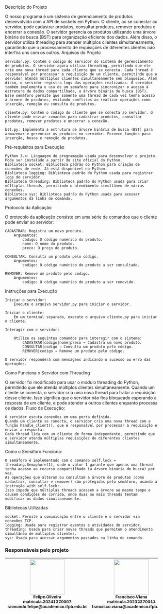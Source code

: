Descrição do Projeto

O nosso programa é um sistema de gerenciamento de produtos desenvolvido com a API de sockets em Python. O cliente, ao se conectar ao servidor, pode cadastrar produtos, consultar produtos, remover produtos e encerrar a conexão. O servidor gerencia os produtos utilizando uma árvore binária de busca (BST) para organização eficiente dos dados. Além disso, o servidor utiliza threading para atender múltiplos clientes simultaneamente, garantindo que o processamento de requisições de diferentes clientes não interfira uns com os outros.
Arquivos do Projeto

    servidor.py: Contém o código do servidor do sistema de gerenciamento de produtos. O servidor agora utiliza threading, permitindo que ele crie uma nova thread para cada cliente que se conecta. Cada thread é responsável por processar a requisição de um cliente, permitindo que o servidor atenda múltiplos clientes simultaneamente sem bloqueios. Além disso, o servidor registra logs das operações realizadas. O servidor também implementa o uso de um semaforo para sincronizar o acesso à estrutura de dados compartilhada, a árvore binária de busca (BST). Esse semáforo permite que somente uma thread de cada vez tenha acesso à árvore de produtos, evitando conflitos ao realizar operações como inserção, remoção ou consulta de produtos.
    
    cliente.py: Contém o código do cliente que se conecta ao servidor. O cliente pode enviar comandos para cadastrar produtos, consultar produtos, remover produtos e encerrar a conexão.

    bst.py: Implementa a estrutura de árvore binária de busca (BST) para armazenar e gerenciar os produtos no servidor. Fornece funções para inserção, busca e remoção de produtos.

Pré-requisitos para Execução

    Python 3.x: Linguagem de programação usada para desenvolver o projeto. Pode ser instalado a partir do site oficial do Python.
    Biblioteca socket: Biblioteca padrão do Python para criação de conexões de rede. Já está disponível no Python.
    Biblioteca logging: Biblioteca padrão do Python usada para registrar logs do servidor.
    Biblioteca threading: Biblioteca padrão do Python usada para criar múltiplas threads, permitindo o atendimento simultâneo de várias conexões.
    Biblioteca sys: Biblioteca padrão do Python usada para acessar argumentos da linha de comando.

Protocolo da Aplicação

O protocolo da aplicação consiste em uma série de comandos que o cliente pode enviar ao servidor:

    CADASTRAR: Registra um novo produto.
        Argumentos:
            codigo: O código numérico do produto.
            nome: O nome do produto.
            preco: O preço do produto.

    CONSULTAR: Consulta um produto pelo código.
        Argumentos:
            codigo: O código numérico do produto a ser consultado.

    REMOVER: Remove um produto pelo código.
        Argumentos:
            codigo: O código numérico do produto a ser removido.

Instruções para Execução

    Iniciar o servidor:
        Execute o arquivo servidor.py para iniciar o servidor.

    Iniciar o cliente:
        Em um terminal separado, execute o arquivo cliente.py para iniciar o cliente.

    Interagir com o servidor:

        Utilize os seguintes comandos para interagir com o sistema:
            CADASTRAR|codigo|nome|preco → Cadastra um novo produto.
            CONSULTAR|codigo → Consulta um produto pelo código.
            REMOVER|codigo → Remove um produto pelo código.

    O servidor responderá com mensagens indicando o sucesso ou erro das operações.

Como Funciona o Servidor com Threading

O servidor foi modificado para usar o módulo threading do Python, permitindo que ele atenda múltiplos clientes simultaneamente. Quando um cliente se conecta, o servidor cria uma nova thread para tratar a requisição desse cliente. Isso significa que o servidor não fica bloqueado esperando a resposta de um cliente, e pode atender a outros clientes enquanto processa os dados.
Fluxo de Execução:

    O servidor escuta conexões em uma porta definida.
    Quando um cliente se conecta, o servidor cria uma nova thread com a função handle_client(), que é responsável por processar a requisição e enviar a resposta.
    Cada thread lida com um cliente de forma independente, permitindo que o servidor atenda múltiplas requisições de diferentes clientes simultaneamente.

Como o Semáforo Funciona:
    
    O semáforo é implementado com o comando self.lock = threading.Semaphore(1), onde o valor 1 garante que apenas uma thread tenha acesso ao recurso compartilhado (a árvore binária de busca) por vez.
    As operações que alteram ou consultam a árvore de produtos (como cadastrar, consultar e remover) são protegidas pelo semáforo, usando a instrução with self.lock:.
    Isso impede que múltiplas threads acessem a árvore ao mesmo tempo e causem condições de corrida, onde duas ou mais threads tentam modificar os dados simultaneamente.


Bibliotecas Utilizadas

    socket: Permite a comunicação entre o cliente e o servidor via conexões TCP.
    logging: Usada para registrar eventos e atividades do servidor.
    threading: Usada para criar novas threads que permitem o atendimento simultâneo de múltiplos clientes.
    sys: Usada para acessar argumentos passados na linha de comando.

### Responsáveis pelo projeto
| [<img loading="lazy" src="https://avatars.githubusercontent.com/u/107876857?v=4" width=115><br><sub>Felipe Oliveira</sub><br><sub>matricula 20241370007</sub><br><sub>raimundo.felipe@academico.ifpb.edu.br</sub>](https://github.com/Felipejjjj) | [<img loading="lazy" src="https://avatars.githubusercontent.com/u/149403389?v=4" width=115><br><sub>Francisco Viana</sub><br><sub>matricula 20232370011</sub><br><sub>francisco.viana@academico.ifpb.edu.br</sub>](https://github.com/franciscovmn) |
| :---: | :---: | 
